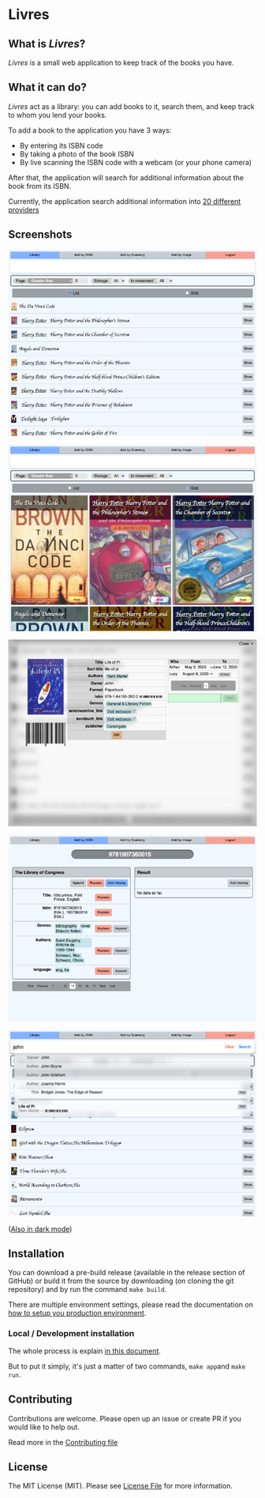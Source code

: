 # Livres

## What is _Livres_?

_Livres_ is a small web application to keep track of the books you have.

## What it can do?

_Livres_ act as a library: you can add books to it, search them, and keep track to whom you lend your books.

To add a book to the application you have 3 ways:
 - By entering its ISBN code
 - By taking a photo of the book ISBN
 - By live scanning the ISBN code with a webcam (or your phone camera)

After that, the application will search for additional information about the book from its ISBN.

Currently, the application search additional information into [20 different providers](https://github.com/MacFJA/BookRetriever/blob/master/Providers.md)

## Screenshots

![home](doc/images/library-list-light.png)

![home](doc/images/library-grid-light.png)

![view](doc/images/view-light.png)

![add](doc/images/add-light.png)

![search](doc/images/search-light.png)

([Also in dark mode](doc/DarkMode.md))

## Installation

You can download a pre-build release (available in the release section of GitHub) or build it from the source by downloading (on cloning the git repository) and by run the command `make build`.

There are multiple environment settings, please read the documentation on [how to setup you production environment](doc/Environment/README.md).

### Local / Development installation

The whole process is explain [in this document](doc/DEV.md).

But to put it simply, it's just a matter of two commands, `make app`and `make run`.

## Contributing

Contributions are welcome. Please open up an issue or create PR if you would like to help out.

Read more in the [Contributing file](CONTRIBUTING.md)

## License

The MIT License (MIT). Please see [License File](LICENSE.md) for more information.
